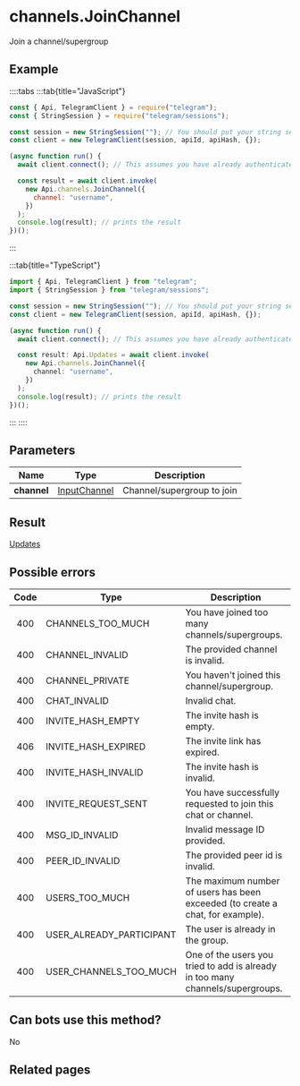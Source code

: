 # channels.JoinChannel

Join a channel/supergroup

## Example

::::tabs
:::tab{title="JavaScript"}

```js
const { Api, TelegramClient } = require("telegram");
const { StringSession } = require("telegram/sessions");

const session = new StringSession(""); // You should put your string session here
const client = new TelegramClient(session, apiId, apiHash, {});

(async function run() {
  await client.connect(); // This assumes you have already authenticated with .start()

  const result = await client.invoke(
    new Api.channels.JoinChannel({
      channel: "username",
    })
  );
  console.log(result); // prints the result
})();
```

:::

:::tab{title="TypeScript"}

```ts
import { Api, TelegramClient } from "telegram";
import { StringSession } from "telegram/sessions";

const session = new StringSession(""); // You should put your string session here
const client = new TelegramClient(session, apiId, apiHash, {});

(async function run() {
  await client.connect(); // This assumes you have already authenticated with .start()

  const result: Api.Updates = await client.invoke(
    new Api.channels.JoinChannel({
      channel: "username",
    })
  );
  console.log(result); // prints the result
})();
```

:::
::::

## Parameters

|    Name     | Type                                                        | Description                |
| :---------: | ----------------------------------------------------------- | -------------------------- |
| **channel** | [InputChannel](https://core.telegram.org/type/InputChannel) | Channel/supergroup to join |

## Result

[Updates](https://core.telegram.org/type/Updates)

## Possible errors

| Code | Type                     | Description                                                                    |
| :--: | ------------------------ | ------------------------------------------------------------------------------ |
| 400  | CHANNELS_TOO_MUCH        | You have joined too many channels/supergroups.                                 |
| 400  | CHANNEL_INVALID          | The provided channel is invalid.                                               |
| 400  | CHANNEL_PRIVATE          | You haven't joined this channel/supergroup.                                    |
| 400  | CHAT_INVALID             | Invalid chat.                                                                  |
| 400  | INVITE_HASH_EMPTY        | The invite hash is empty.                                                      |
| 406  | INVITE_HASH_EXPIRED      | The invite link has expired.                                                   |
| 400  | INVITE_HASH_INVALID      | The invite hash is invalid.                                                    |
| 400  | INVITE_REQUEST_SENT      | You have successfully requested to join this chat or channel.                  |
| 400  | MSG_ID_INVALID           | Invalid message ID provided.                                                   |
| 400  | PEER_ID_INVALID          | The provided peer id is invalid.                                               |
| 400  | USERS_TOO_MUCH           | The maximum number of users has been exceeded (to create a chat, for example). |
| 400  | USER_ALREADY_PARTICIPANT | The user is already in the group.                                              |
| 400  | USER_CHANNELS_TOO_MUCH   | One of the users you tried to add is already in too many channels/supergroups. |

## Can bots use this method?

No

## Related pages
